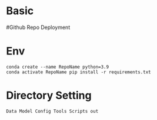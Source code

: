 # Basic
 
#Github Repo Deployment

# Env

`
conda create --name RepoName python=3.9                                       
conda activate RepoName
pip install -r requirements.txt
`

# Directory Setting

`
Data
Model
Config
Tools
Scripts
out
`
